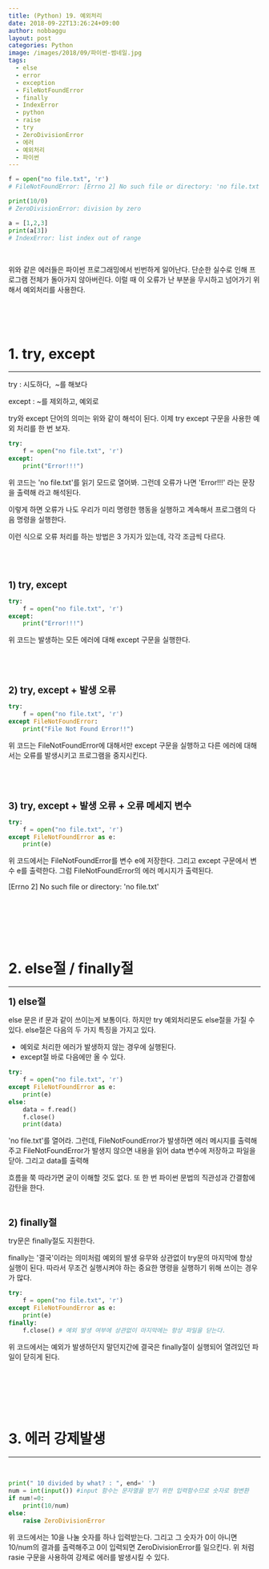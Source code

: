 ```yaml
---
title: (Python) 19. 예외처리
date: 2018-09-22T13:26:24+09:00
author: nobbaggu
layout: post
categories: Python
image: /images/2018/09/파이썬-썸네일.jpg
tags:
  - else
  - error
  - exception
  - FileNotFoundError
  - finally
  - IndexError
  - python
  - raise
  - try
  - ZeroDivisionError
  - 에러
  - 예외처리
  - 파이썬
---
```

~~~ python
f = open("no file.txt", 'r')
# FileNotFoundError: [Errno 2] No such file or directory: 'no file.txt'
~~~

~~~ python
print(10/0)
# ZeroDivisionError: division by zero
~~~

~~~ python
a = [1,2,3]
print(a[3])
# IndexError: list index out of range
~~~

&nbsp;

위와 같은 에러들은 파이썬 프로그래밍에서 빈번하게 일어난다. 단순한 실수로 인해 프로그램 전체가 돌아가지 않아버린다. 이럴 때 이 오류가 난 부분을 무시하고 넘어가기 위해서 예외처리를 사용한다.

&nbsp;

&nbsp;

# 1. try, except

* * *

try : 시도하다,  ~를 해보다

except : ~를 제외하고, 예외로

try와 except 단어의 의미는 위와 같이 해석이 된다. 이제 try except 구문을 사용한 예외 처리를 한 번 보자.

~~~ python
try:
    f = open("no file.txt", 'r')
except:
    print("Error!!!")


~~~

위 코드는 'no file.txt'를 읽기 모드로 열어봐. 그런데 오류가 나면 'Error!!!' 라는 문장을 출력해 라고 해석된다.

이렇게 하면 오류가 나도 우리가 미리 명령한 행동을 실행하고 계속해서 프로그램의 다음 명령을 실행한다.

이런 식으로 오류 처리를 하는 방법은 3 가지가 있는데, 각각 조금씩 다르다.

&nbsp;

&nbsp;

<span style="font-size: 14pt;"><strong>1) try, except</strong></span>

~~~ python
try:
    f = open("no file.txt", 'r')
except:
    print("Error!!!")
~~~

위 코드는 발생하는 모든 에러에 대해 except 구문을 실행한다.

&nbsp;

&nbsp;

<span style="font-size: 14pt;"><strong>2) try, except + 발생 오류</strong></span>

~~~ python
try:
    f = open("no file.txt", 'r')
except FileNotFoundError:
    print("File Not Found Error!!")
~~~

위 코드는 FileNotFoundError에 대해서만 except 구문을 실행하고 다른 에러에 대해서는 오류를 발생시키고 프로그램을 중지시킨다.

&nbsp;

&nbsp;

<span style="font-size: 14pt;"><strong>3) try, except + 발생 오류 + 오류 메세지 변수</strong></span>

~~~ python
try:
    f = open("no file.txt", 'r')
except FileNotFoundError as e:
    print(e)
~~~

위 코드에서는 FileNotFoundError를 변수 e에 저장한다. 그리고 except 구문에서 변수 e를 출력한다. 그럼 FileNotFoundError의 에러 메시지가 출력된다.

[Errno 2] No such file or directory: 'no file.txt'

&nbsp;

&nbsp;

&nbsp;

# 2. else절 / finally절

* * *

<span style="font-size: 14pt;"><strong>1) else절</strong></span>

else 문은 if 문과 같이 쓰이는게 보통이다. 하지만 try 예외처리문도 else절을 가질 수 있다. else절은 다음의 두 가지 특징을 가지고 있다.

  * 예외로 처리한 에러가 발생하지 않는 경우에 실행된다.
  * except절 바로 다음에만 올 수 있다.

~~~ python
try:
    f = open("no file.txt", 'r')
except FileNotFoundError as e:
    print(e)
else:
    data = f.read()
    f.close()
    print(data)
~~~

'no file.txt'를 열어라. 그런데, FileNotFoundError가 발생하면 에러 메시지를 출력해주고 FileNotFoundError가 발생지 않으면 내용을 읽어 data 변수에 저장하고 파일을 닫아. 그리고 data를 출력해

흐름을 쭉 따라가면 굳이 이해할 것도 없다. 또 한 번 파이썬 문법의 직관성과 간결함에 감탄을 한다.

&nbsp;

<span style="font-size: 14pt;"><strong>2) finally절</strong></span>

try문은 finally절도 지원한다.

finally는 '결국'이라는 의미처럼 예외의 발생 유무와 상관없이 try문의 마지막에 항상 실행이 된다. 따라서 무조건 실행시켜야 하는 중요한 명령을 실행하기 위해 쓰이는 경우가 많다.

~~~ python
try:
    f = open("no file.txt", 'r')
except FileNotFoundError as e:
    print(e)
finally:
    f.close() # 예외 발생 여부에 상관없이 마지막에는 항상 파일을 닫는다.
~~~

위 코드에서는 예외가 발생하던지 말던지간에 결국은 finally절이 실행되어 열려있던 파일이 닫히게 된다.

&nbsp;

&nbsp;

&nbsp;

# 3. 에러 강제발생

* * *

&nbsp;

~~~ python
print(" 10 divided by what? : ", end=' ')
num = int(input()) #input 함수는 문자열을 받기 위한 입력함수므로 숫자로 형변환
if num!=0:
    print(10/num)
else:
    raise ZeroDivisionError
~~~

위 코드에서는 10을 나눌 숫자를 하나 입력받는다. 그리고 그 숫자가 0이 아니면 10/num의 결과를 출력해주고 0이 입력되면 ZeroDivisionError를 일으킨다. 위 처럼 rasie 구문을 사용하여 강제로 에러를 발생시킬 수 있다.